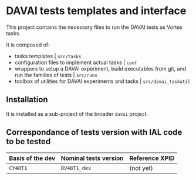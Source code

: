DAVAI tests templates and interface
===================================

This project contains the necessary files to run the DAVAI tests as Vortex tasks.

It is composed of:
- tasks templates | `src/tasks`
- configuration files to implement actual tasks | `conf`
- wrappers to setup a DAVAI experiment, build executables from git, and run the families of tests | `src/runs`
- toolbox of utilities for DAVAI experiments and tasks | `src/davai_taskutil`

Installation
------------

It is installed as a sub-project of the broader `davai` project.

Correspondance of tests version with IAL code to be tested
----------------------------------------------------------

| Basis of the dev | Nominal tests version | Reference XPID |
|:-----------------|:----------------------|:---------------|
| `CY48T1` | `DV48T1_dev` | (not yet) |

